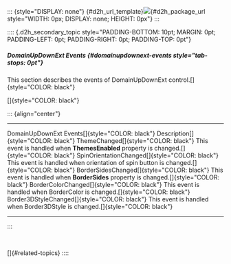 ::: {style="DISPLAY: none"}
[](ms-xhelp:///?Id=d2h_url_template){#d2h_url_template}![](!package_url!){#d2h_package_url style="WIDTH: 0px; DISPLAY: none; HEIGHT: 0px"}
:::

:::: {.d2h_secondary_topic style="PADDING-BOTTOM: 10pt; MARGIN: 0pt; PADDING-LEFT: 0pt; PADDING-RIGHT: 0pt; PADDING-TOP: 0pt"}
##### DomainUpDownExt Events {#domainupdownext-events style="tab-stops: 0pt"}

This section describes the events of DomainUpDownExt control.[]{style="COLOR: black"}

[]{style="COLOR: black"} 

::: {align="center"}
  ------------------------------------------------ -------------------------------------------------------------------------------------------
  DomainUpDownExt Events[]{style="COLOR: black"}   Description[]{style="COLOR: black"}
  ThemeChanged[]{style="COLOR: black"}             This event is handled when **ThemesEnabled** property is changed.[]{style="COLOR: black"}
  SpinOrientationChanged[]{style="COLOR: black"}   This event is handled when orientation of spin button is changed.[]{style="COLOR: black"}
  BorderSidesChanged[]{style="COLOR: black"}       This event is handled when **BorderSides** property is changed.[]{style="COLOR: black"}
  BorderColorChanged[]{style="COLOR: black"}       This event is handled when BorderColor is changed.[]{style="COLOR: black"}
  Border3DStyleChanged[]{style="COLOR: black"}     This event is handled when Border3DStyle is changed.[]{style="COLOR: black"}
  ------------------------------------------------ -------------------------------------------------------------------------------------------
:::

 

[]{#related-topics}
::::
